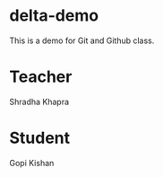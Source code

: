 # delta-demo
This is a demo for Git and Github class.

# Teacher 
Shradha Khapra 

# Student
Gopi Kishan